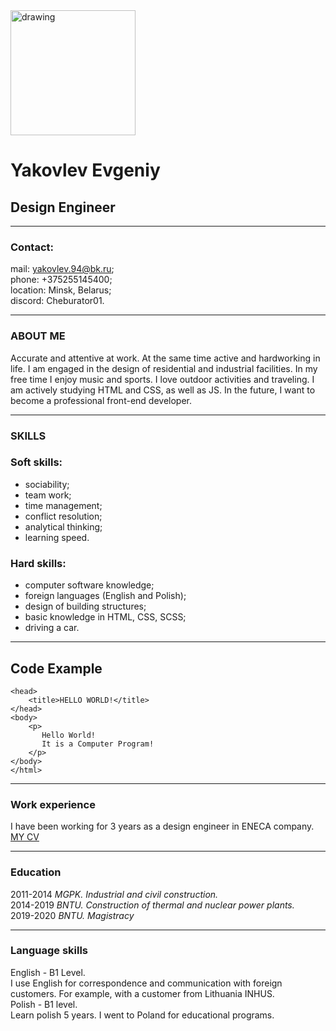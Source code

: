 <img src="https://media-exp1.licdn.com/dms/image/C5603AQEDcqp0VeiVFQ/profile-displayphoto-shrink_800_800/0/1607264989052?e=2147483647&v=beta&t=9PoLB1WbwRg-2UpWK79_zQp42m0auJ50_Nbb29rXCNg" alt="drawing" width="200"/>

# Yakovlev Evgeniy 
## Design Engineer

----

### Contact:

mail: yakovlev.94@bk.ru;\
phone: +375255145400;\
location: Minsk, Belarus;\
discord: Cheburator01.

----

### ABOUT ME 

Accurate and attentive at work. At the same time active and hardworking in life. I am engaged in the design of residential and industrial facilities. In my free time I enjoy music and sports. I love outdoor activities and traveling. I am actively studying HTML and CSS, as well as JS. In the future, I want to become a professional front-end developer.

----

### SKILLS
### Soft skills:
+ sociability;
+ team work;
+ time management;
+ conflict resolution;
+ analytical thinking;
+ learning speed.
### Hard skills:
- computer software knowledge;
- foreign languages (English and Polish);
- design of building structures;
- basic knowledge in HTML, CSS, SCSS;
- driving a car.
      
---

## Code Example
```<html>
<head>
    <title>HELLO WORLD!</title>
</head>
<body>
    <p>
       Hello World!
       It is a Computer Program!
    </p>
</body>
</html>
```

---

### Work experience

I have been working for 3 years as a design engineer in ENECA company.\
[MY CV](https://github.com/Cheburator01/rsschool-cv/blob/gh-pages/cv.md)

---

### Education

2011-2014
_MGPK. Industrial and civil construction._\
2014-2019 _BNTU. Construction of thermal and nuclear power plants._\
2019-2020 _BNTU. Magistracy_

---

### Language skills

English - B1 Level.\
I use English for correspondence and communication with foreign customers. For example, with a customer from Lithuania INHUS.\
Polish  - В1 level.\
 Learn polish 5 years. I went to Poland for educational programs.


